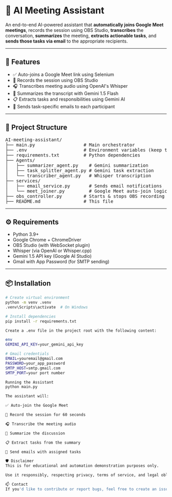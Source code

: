 # 🤖 AI Meeting Assistant

An end-to-end AI-powered assistant that **automatically joins Google Meet meetings**, records the session using OBS Studio, **transcribes** the conversation, **summarizes** the meeting, **extracts actionable tasks**, and **sends those tasks via email** to the appropriate recipients.

---

## 🚀 Features

- ✅ Auto-joins a Google Meet link using Selenium  
- 🎥 Records the session using OBS Studio  
- 🎧 Transcribes meeting audio using OpenAI's Whisper  
- 📝 Summarizes the transcript with Gemini 1.5 Flash  
- 📋 Extracts tasks and responsibilities using Gemini AI  
- 📧 Sends task-specific emails to each participant  

---

## 📁 Project Structure

<pre>
AI-meeting-assistant/
├── main.py                  # Main orchestrator
├── .env                     # Environment variables (keep this secret)
├── requirements.txt         # Python dependencies
├── Agents/
│   ├── summarizer_agent.py    # Gemini summarization
│   ├── task_splitter_agent.py # Gemini task extraction
│   └── transcriber_agent.py   # Whisper transcription
├── services/
│   ├── email_service.py       # Sends email notifications
│   └── meet_joiner.py         # Google Meet auto-join logic
├── obs_controller.py        # Starts & stops OBS recording
├── README.md                # This file
</pre>

---

## ⚙️ Requirements

- Python 3.9+
- Google Chrome + ChromeDriver
- OBS Studio (with WebSocket plugin)
- Whisper (via OpenAI or Whisper.cpp)
- Gemini 1.5 API key (Google AI Studio)
- Gmail with App Password (for SMTP sending)

---

## 📦 Installation

```bash
# Create virtual environment
python -m venv .venv
.venv\Scripts\activate  # On Windows

# Install dependencies
pip install -r requirements.txt

Create a .env file in the project root with the following content:

env
GEMINI_API_KEY=your_gemini_api_key

# Gmail credentials
EMAIL=youremail@gmail.com
PASSWORD=your_app_password
SMTP_HOST=smtp.gmail.com
SMTP_PORT=your port number

Running the Assistant
python main.py

The assistant will:

✅ Auto-join the Google Meet

🎥 Record the session for 60 seconds

🎧 Transcribe the meeting audio

📝 Summarize the discussion

📋 Extract tasks from the summary

📧 Send emails with assigned tasks

🛡️ Disclaimer
This is for educational and automation demonstration purposes only.

Use it responsibly, respecting privacy, terms of service, and legal obligations.

📫 Contact
If you'd like to contribute or report bugs, feel free to create an issue or pull request.
